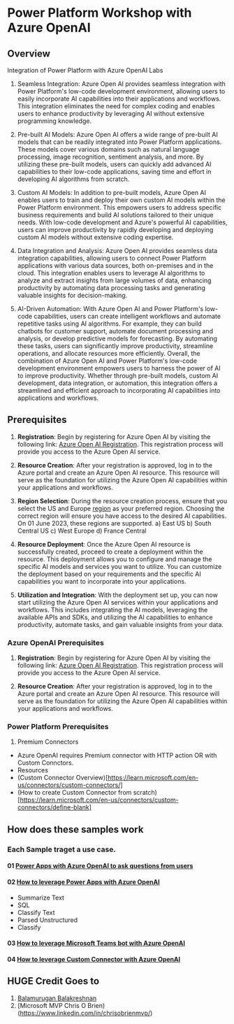 # Power Platform Workshop with Azure OpenAI

## Overview 

Integration of Power Platform with Azure OpenAI Labs

1.	Seamless Integration: Azure Open AI provides seamless integration with Power Platform's low-code development environment, allowing users to easily incorporate AI capabilities into their applications and workflows. This integration eliminates the need for complex coding and enables users to enhance productivity by leveraging AI without extensive programming knowledge.

2.	Pre-built AI Models: Azure Open AI offers a wide range of pre-built AI models that can be readily integrated into Power Platform applications. These models cover various domains such as natural language processing, image recognition, sentiment analysis, and more. By utilizing these pre-built models, users can quickly add advanced AI capabilities to their low-code applications, saving time and effort in developing AI algorithms from scratch.

3.	Custom AI Models: In addition to pre-built models, Azure Open AI enables users to train and deploy their own custom AI models within the Power Platform environment. This empowers users to address specific business requirements and build AI solutions tailored to their unique needs. With low-code development and Azure's powerful AI capabilities, users can improve productivity by rapidly developing and deploying custom AI models without extensive coding expertise.

4.	Data Integration and Analysis: Azure Open AI provides seamless data integration capabilities, allowing users to connect Power Platform applications with various data sources, both on-premises and in the cloud. This integration enables users to leverage AI algorithms to analyze and extract insights from large volumes of data, enhancing productivity by automating data processing tasks and generating valuable insights for decision-making.

5.	AI-Driven Automation: With Azure Open AI and Power Platform's low-code capabilities, users can create intelligent workflows and automate repetitive tasks using AI algorithms. For example, they can build chatbots for customer support, automate document processing and analysis, or develop predictive models for forecasting. By automating these tasks, users can significantly improve productivity, streamline operations, and allocate resources more efficiently.
Overall, the combination of Azure Open AI and Power Platform's low-code development environment empowers users to harness the power of AI to improve productivity. Whether through pre-built models, custom AI development, data integration, or automation, this integration offers a streamlined and efficient approach to incorporating AI capabilities into applications and workflows.

## Prerequisites 

1.	**Registration**: Begin by registering for Azure Open AI by visiting the following link: [Azure Open AI Registration](https://learn.microsoft.com/en-us/azure/cognitive-services/openai/overview). This registration process will provide you access to the Azure Open AI service.

2.	**Resource Creation**: After your registration is approved, log in to the Azure portal and create an Azure Open AI resource. This resource will serve as the foundation for utilizing the Azure Open AI capabilities within your applications and workflows.

3.	**Region Selection**: During the resource creation process, ensure that you select the US and Europe  [region](https://learn.microsoft.com/en-us/azure/cognitive-services/openai/overview) as your preferred region. Choosing the correct region will ensure you have access to the desired AI capabilities. On 01 June 2023, these regions are supported.
a)	East US
b)	South Central US
c)	West Europe
d)	France Central

4.	**Resource Deployment**: Once the Azure Open AI resource is successfully created, proceed to create a deployment within the resource. This deployment allows you to configure and manage the specific AI models and services you want to utilize. You can customize the deployment based on your requirements and the specific AI capabilities you want to incorporate into your applications.

5.	**Utilization and Integration**: With the deployment set up, you can now start utilizing the Azure Open AI services within your applications and workflows. This includes integrating the AI models, leveraging the available APIs and SDKs, and utilizing the AI capabilities to enhance productivity, automate tasks, and gain valuable insights from your data.


### Azure OpenAI Prerequisites

1.	**Registration**: Begin by registering for Azure Open AI by visiting the following link: [Azure Open AI Registration](https://learn.microsoft.com/en-us/azure/cognitive-services/openai/overview). This registration process will provide you access to the Azure Open AI service.

2.	**Resource Creation**: After your registration is approved, log in to the Azure portal and create an Azure Open AI resource. This resource will serve as the foundation for utilizing the Azure Open AI capabilities within your applications and workflows.


### Power Platform Prerequisites

1. Premium Connectors 

- Azure OpenAI requires Premium connector with HTTP action OR with Custom Connctors.
- Resources
- (Custom Connector Overview)[https://learn.microsoft.com/en-us/connectors/custom-connectors/]
- (How to create Custom Connector from scratch)[https://learn.microsoft.com/en-us/connectors/custom-connectors/define-blank]


## How does these samples work 

### Each Sample traget a use case. 

#### 01 [Power Apps with Azure OpenAI to ask questions from users](https://github.com/aarohbits/PowerAppsWorkShopAOAI/blob/main/01SimplePowerAppswithAzureOpenAISample/Readme.md)
#### 02 [How to leverage Power Apps with Azure OpenAI](https://github.com/aarohbits/PowerAppsWorkShopAOAI/blob/main/02PowerAppsAzureOpenAIwithDifferentActionswithinDavinci/Readme.md)
- Summarize Text
- SQL
- Classify Text
- Parsed Unstructured
- Classify 
#### 03 [How to leverage Microsoft Teams bot with Azure OpenAI](https://github.com/aarohbits/PowerAppsWorkShopAOAI/blob/main/03MicrosoftTeams%26AzureOpenAI/Readme.md)
#### 04 [How to leverage Custom Connector with Azure OpenAI](https://github.com/aarohbits/PowerAppsWorkShopAOAI/blob/main/04PowerPlatformCustomConnectorwithAzureOpenAI/Readme.md)  


## **HUGE Credit Goes to** 
1. [Balamurugan Balakreshnan](https://www.linkedin.com/in/balamurugan-balakreshnan/)
2. [Microsoft MVP Chris O Brien)(https://www.linkedin.com/in/chrisobrienmvp/)



